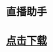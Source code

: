# 直播助手
# [点击下载](https://github.com/mr-smr/robotassistant/releases/download/1.0.1/Setup.1.0.1.exe)


